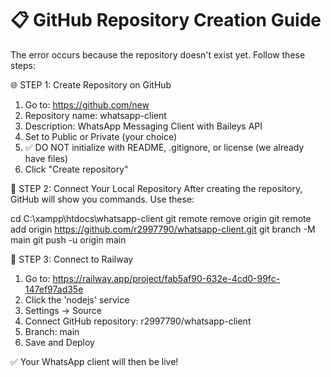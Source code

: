 📋 GitHub Repository Creation Guide
=====================================

The error occurs because the repository doesn't exist yet. Follow these steps:

🌐 STEP 1: Create Repository on GitHub
1. Go to: https://github.com/new
2. Repository name: whatsapp-client
3. Description: WhatsApp Messaging Client with Baileys API
4. Set to Public or Private (your choice)
5. ✅ DO NOT initialize with README, .gitignore, or license (we already have files)
6. Click "Create repository"

🔗 STEP 2: Connect Your Local Repository
After creating the repository, GitHub will show you commands. Use these:

cd C:\xampp\htdocs\whatsapp-client
git remote remove origin
git remote add origin https://github.com/r2997790/whatsapp-client.git
git branch -M main
git push -u origin main

🚀 STEP 3: Connect to Railway
1. Go to: https://railway.app/project/fab5af90-632e-4cd0-99fc-147ef97ad35e
2. Click the 'nodejs' service
3. Settings → Source
4. Connect GitHub repository: r2997790/whatsapp-client
5. Branch: main
6. Save and Deploy

✅ Your WhatsApp client will then be live!
